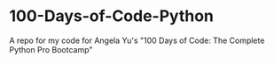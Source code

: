 # 100-Days-of-Code-Python
A repo for my code for Angela Yu's "100 Days of Code: The Complete Python Pro Bootcamp"
